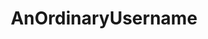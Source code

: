 ---
title: AnOrdinaryUsername
github: https://github.com/AnOrdinaryUsername
mode: dark
transition: 3s
archetype:
- Minimalistic
---